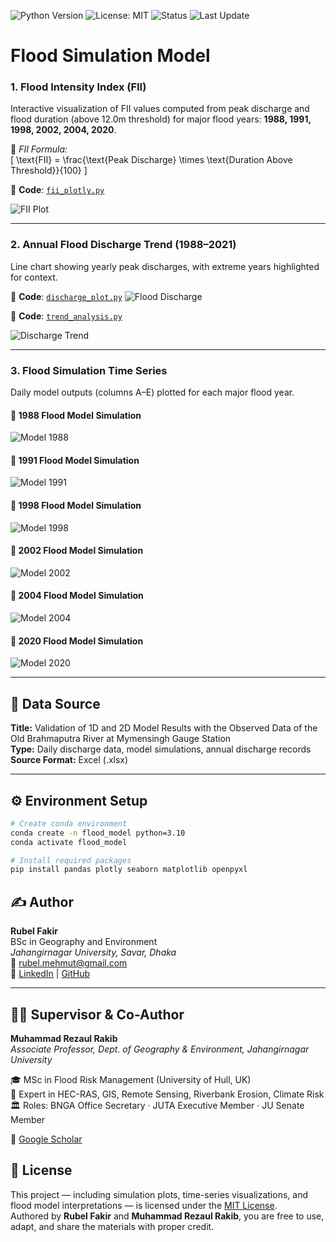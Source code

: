 ![Python Version](https://img.shields.io/badge/Python-3.12-blue.svg)
![License: MIT](https://img.shields.io/badge/License-MIT-green.svg)
![Status](https://img.shields.io/badge/Project-Flood%20Model%20Simulation-success)
![Last Update](https://img.shields.io/badge/Updated-June%202024-orange)

# Flood Simulation Model

### 1. Flood Intensity Index (FII)

Interactive visualization of FII values computed from peak discharge and flood duration (above 12.0m threshold) for major flood years: **1988, 1991, 1998, 2002, 2004, 2020**.

📌 _FII Formula:_  
\[
\text{FII} = \frac{\text{Peak Discharge} \times \text{Duration Above Threshold}}{100}
\]

🔗 **Code**: [`fii_plotly.py`](scripts/FII.py)

![FII Plot](plot/fii.png)

---

### 2. Annual Flood Discharge Trend (1988–2021)

Line chart showing yearly peak discharges, with extreme years highlighted for context.

🔗 **Code**: [`discharge_plot.py`](scripts/fds.py)
![Flood Discharge](plot/fds.png)

🔗 **Code**: [`trend_analysis.py`](scripts/trend_analysis.py)

![Discharge Trend](plot/trend_afd.png)

---

### 3. Flood Simulation Time Series

Daily model outputs (columns A–E) plotted for each major flood year.

#### 📆 1988 Flood Model Simulation

![Model 1988](plot/fms_1988.png)

#### 📆 1991 Flood Model Simulation

![Model 1991](plot/fms1991.png)

#### 📆 1998 Flood Model Simulation

![Model 1998](plot/fms_1998.png)

#### 📆 2002 Flood Model Simulation

![Model 2002](plot/fsm_2002.png)

#### 📆 2004 Flood Model Simulation

![Model 2004](plot/fsm_2004.png)

#### 📆 2020 Flood Model Simulation

![Model 2020](plot/fsm_2020.png)

---

## 📌 Data Source

**Title:** Validation of 1D and 2D Model Results with the Observed Data of the Old Brahmaputra River at Mymensingh Gauge Station  
**Type:** Daily discharge data, model simulations, annual discharge records  
**Source Format:** Excel (.xlsx)

---

## ⚙️ Environment Setup

```bash
# Create conda environment
conda create -n flood_model python=3.10
conda activate flood_model

# Install required packages
pip install pandas plotly seaborn matplotlib openpyxl
```

## ✍️ Author

**Rubel Fakir**  
BSc in Geography and Environment  
_Jahangirnagar University, Savar, Dhaka_  
📧 rubel.mehmut@gmail.com  
🔗 [LinkedIn](https://linkedin.com/in/rubelmehmed) | [GitHub](https://github.com/rubelmehmed)

---

## 👨‍🏫 Supervisor & Co-Author

**Muhammad Rezaul Rakib**  
_Associate Professor, Dept. of Geography & Environment, Jahangirnagar University_

🎓 MSc in Flood Risk Management (University of Hull, UK)  
🧠 Expert in HEC-RAS, GIS, Remote Sensing, Riverbank Erosion, Climate Risk  
🏛 Roles: BNGA Office Secretary · JUTA Executive Member · JU Senate Member

🔗 [Google Scholar](https://scholar.google.com/citations?user=tyS_C0YAAAAJ&hl=en)

## 📄 License

This project — including simulation plots, time-series visualizations, and flood model interpretations — is licensed under the [MIT License](LICENSE).  
Authored by **Rubel Fakir** and **Muhammad Rezaul Rakib**, you are free to use, adapt, and share the materials with proper credit.
